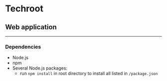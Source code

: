 # Techroot
## Web application ##
----------

### Dependencies ###

 - Node.js
 - npm
 - Several Node.js packages:
	 - run `npm install` in root directory to install all listed in `/package.json` 

